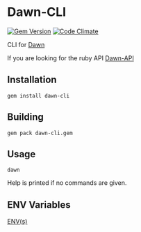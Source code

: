 Dawn-CLI
========
[![Gem Version](https://badge.fury.io/rb/dawn-cli.svg)](http://badge.fury.io/rb/dawn-cli)
[![Code Climate](https://codeclimate.com/github/dawn/dawn-cli.png)](https://codeclimate.com/github/dawn/dawn-cli)

CLI for [Dawn](https://github.com/dawn/dawn)

If you are looking for the ruby API
[Dawn-API](https://github.com/dawn/dawn-api)

## Installation
```shell
gem install dawn-cli
```

## Building
```shell
gem pack dawn-cli.gem
```

## Usage
```shell
dawn
```
Help is printed if no commands are given.

## ENV Variables
[ENV(s)](https://github.com/dawn/dawn-api#influential-env-variable)
